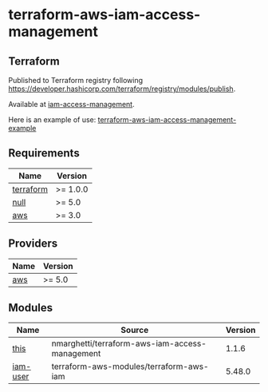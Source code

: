 # terraform-aws-iam-access-management

## Terraform

Published to Terraform registry following <https://developer.hashicorp.com/terraform/registry/modules/publish>.

Available at [iam-access-management](https://registry.terraform.io/modules/nmarghetti/iam-access-management/aws/latest).

Here is an example of use: [terraform-aws-iam-access-management-example](https://github.com/nmarghetti/terraform-aws-iam-access-management-example)

## Requirements

| Name                                                                     | Version  |
| ------------------------------------------------------------------------ | -------- |
| <a name="requirement_terraform"></a> [terraform](#requirement_terraform) | >= 1.0.0 |
| <a name="requirement_null"></a> [null](#requirement_null)                | >= 5.0   |
| <a name="requirement_aws"></a> [aws](#requirement_aws)                   | >= 3.0   |

## Providers

| Name                                             | Version |
| ------------------------------------------------ | ------- |
| <a name="provider_aws"></a> [aws](#provider_aws) | >= 5.0  |

## Modules

| Name                                                                                                 | Source                                         | Version |
| ---------------------------------------------------------------------------------------------------- | ---------------------------------------------- | ------- |
| <a name="module_this"></a> [this](#module_this)                                                      | nmarghetti/terraform-aws-iam-access-management | 1.1.6   |
| [iam-user](https://github.com/terraform-aws-modules/terraform-aws-iam/tree/v5.48.0/modules/iam-user) | terraform-aws-modules/terraform-aws-iam        | 5.48.0  |

